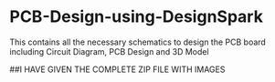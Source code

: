 # PCB-Design-using-DesignSpark
This contains all the necessary schematics to design the PCB board including Circuit Diagram, PCB Design and 3D Model

##I HAVE GIVEN THE COMPLETE ZIP FILE WITH IMAGES
